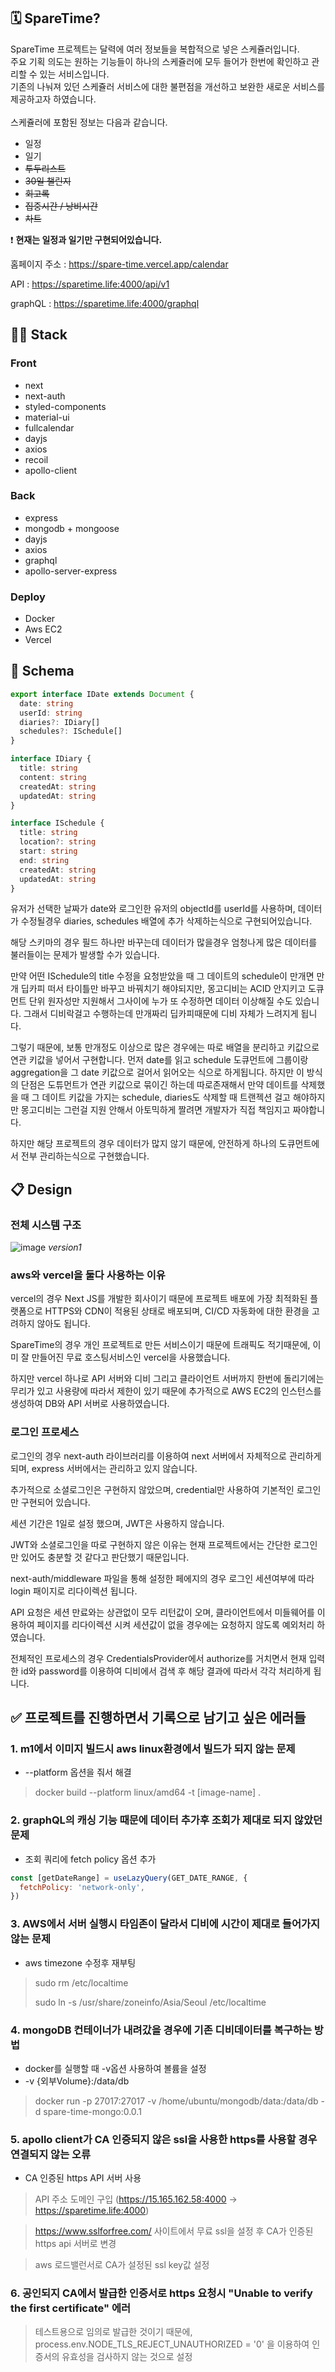 ## 🗓 SpareTime?

SpareTime 프로젝트는 달력에 여러 정보들을 복합적으로 넣은 스케쥴러입니다.<br/>
주요 기획 의도는 원하는 기능들이 하나의 스케쥴러에 모두 들어가 한번에 확인하고 관리할 수 있는 서비스입니다.<br/>
기존의 나눠져 있던 스케쥴러 서비스에 대한 불편점을 개선하고 보완한 새로운 서비스를 제공하고자 하였습니다.<br/><br/>
스케쥴러에 포함된 정보는 다음과 같습니다.<br/>

- 일정
- 일기
- <del>투두리스트</del>
- <del>30일 챌린지</del>
- <del>회고록</del>
- <del>집중시간 / 낭비시간</del>
- <del>차트</del>

❗ <strong>현재는 일정과 일기만 구현되어있습니다.</strong>

홈페이지 주소 : https://spare-time.vercel.app/calendar

API : https://sparetime.life:4000/api/v1

graphQL : https://sparetime.life:4000/graphql

## 🧑‍💻 Stack

### Front

- next
- next-auth
- styled-components
- material-ui
- fullcalendar
- dayjs
- axios
- recoil
- apollo-client

### Back

- express
- mongodb + mongoose
- dayjs
- axios
- graphql
- apollo-server-express

### Deploy

- Docker
- Aws EC2
- Vercel

## 📁 Schema

```typescript jsx
export interface IDate extends Document {
  date: string
  userId: string
  diaries?: IDiary[]
  schedules?: ISchedule[]
}

interface IDiary {
  title: string
  content: string
  createdAt: string
  updatedAt: string
}

interface ISchedule {
  title: string
  location?: string
  start: string
  end: string
  createdAt: string
  updatedAt: string
}
```

유저가 선택한 날짜가 date와 로그인한 유저의 objectId를 userId를 사용하며, 데이터가 수정될경우 diaries, schedules 배열에 추가 삭제하는식으로 구현되어있습니다.

해당 스키마의 경우 필드 하나만 바꾸는데 데이터가 많을경우 엄청나게 많은 데이터를 불러들이는 문제가 발생할 수가 있습니다.

만약 어떤 ISchedule의 title 수정을 요청받았을 때 그 데이트의 schedule이 만개면 만개 딥카피 떠서 타이틀만 바꾸고 바꿔치기 해야되지만,
몽고디비는 ACID 안지키고 도큐먼트 단위 원자성만 지원해서 그사이에 누가 또 수정하면 데이터 이상해질 수도 있습니다. 그래서 디비락걸고 수행하는데 만개짜리 딥카피때문에 디비 자체가 느려지게 됩니다.

그렇기 때문에, 보통 만개정도 이상으로 많은 경우에는 따로 배열을 분리하고 키값으로 연관 키값을 넣어서 구현합니다.
먼저 date를 읽고 schedule 도큐먼트에 그룹이랑 aggregation을 그 date 키값으로 걸어서 읽어오는 식으로 하게됩니다.
하지만 이 방식의 단점은 도튜먼트가 연관 키값으로 묶이긴 하는데 따로존재해서 만약 데이트를 삭제했을 때 그 데이트 키값을 가지는 schedule, diaries도 삭제할 때
트랜젝션 걸고 해야하지만 몽고디비는 그런걸 지원 안해서 아토믹하게 짤려면 개발자가 직접 책임지고 짜야합니다.

하지만 해당 프로젝트의 경우 데이터가 많지 않기 때문에, 안전하게 하나의 도큐먼트에서 전부 관리하는식으로 구현했습니다.

## 📋 Design

### 전체 시스템 구조

![image](./images/전체시스템구조.png)
*version1*

### aws와 vercel을 둘다 사용하는 이유

vercel의 경우 Next JS를 개발한 회사이기 때문에 프로젝트 배포에 가장 최적화된 플랫폼으로
HTTPS와 CDN이 적용된 상태로 배포되며, CI/CD 자동화에 대한 환경을 고려하지 않아도 됩니다.

SpareTime의 경우 개인 프로젝트로 만든 서비스이기 때문에 트래픽도 적기때문에, 이미 잘 만들어진 무료 호스팅서비스인 vercel을 사용했습니다.

하지만 vercel 하나로 API 서버와 디비 그리고 클라이언트 서버까지 한번에 돌리기에는 무리가 있고 사용량에 따라서 제한이 있기 때문에 추가적으로 AWS EC2의 인스턴스를 생성하여
DB와 API 서버로 사용하였습니다.

### 로그인 프로세스

로그인의 경우 next-auth 라이브러리를 이용하여 next 서버에서 자체적으로 관리하게 되며, express 서버에서는 관리하고 있지 않습니다.

추가적으로 소셜로그인은 구현하지 않았으며, credential만 사용하여 기본적인 로그인만 구현되어 있습니다.

세션 기간은 1일로 설정 했으며, JWT은 사용하지 않습니다.

JWT와 소셜로그인을 따로 구현하지 않은 이유는 현재 프로젝트에서는 간단한 로그인만 있어도 충분할 것 같다고 판단했기 때문입니다.

next-auth/middleware 파일을 통해 설정한 페에지의 경우 로그인 세션여부에 따라 login 패이지로 리다이렉션 됩니다.

API 요청은 세션 만료와는 상관없이 모두 리턴값이 오며, 클라이언트에서 미들웨어를 이용하여 페이지를 리다이렉션 시켜 세션값이 없을 경우에는 요청하지 않도록 예외처리 하였습니다.

전체적인 프로세스의 경우 CredentialsProvider에서 authorize를 거치면서 현재 입력한 id와 password를 이용하여 디비에서 검색 후 해당 결과에 따라서 각각 처리하게 됩니다.

## ✅ 프로젝트를 진행하면서 기록으로 남기고 싶은 에러들

### 1. m1에서 이미지 빌드시 aws linux환경에서 빌드가 되지 않는 문제

- --platform 옵션을 줘서 해결

> docker build --platform linux/amd64 -t [image-name] .

### 2. graphQL의 캐싱 기능 때문에 데이터 추가후 조회가 제대로 되지 않았던 문제

- 조회 쿼리에 fetch policy 옵션 추가

```javascript
const [getDateRange] = useLazyQuery(GET_DATE_RANGE, {
  fetchPolicy: 'network-only',
})
```

### 3. AWS에서 서버 실행시 타임존이 달라서 디비에 시간이 제대로 들어가지 않는 문제

- aws timezone 수정후 재부팅

> sudo rm /etc/localtime
>
> sudo ln -s /usr/share/zoneinfo/Asia/Seoul /etc/localtime

### 4. mongoDB 컨테이너가 내려갔을 경우에 기존 디비데이터를 복구하는 방법

- docker를 실행할 때 -v옵션 사용하여 볼륨을 설정
- -v {외부Volume}:/data/db

> docker run -p 27017:27017 -v /home/ubuntu/mongodb/data:/data/db -d spare-time-mongo:0.0.1

### 5. apollo client가 CA 인증되지 않은 ssl을 사용한 https를 사용할 경우 연결되지 않는 오류

- CA 인증된 https API 서버 사용

> API 주소 도메인 구입 (https://15.165.162.58:4000 -> https://sparetime.life:4000)

> https://www.sslforfree.com/ 사이트에서 무료 ssl을 설정 후 CA가 인증된 https api 서버로 변경

> aws 로드밸런서로 CA가 설정된 ssl key값 설정

### 6. 공인되지 CA에서 발급한 인증서로 https 요청시 "Unable to verify the first certificate" 에러

> 테스트용으로 임의로 발급한 것이기 때문에, process.env.NODE_TLS_REJECT_UNAUTHORIZED = '0' 을 이용하여 인증서의 유효성을 검사하지 않는 것으로 설정
